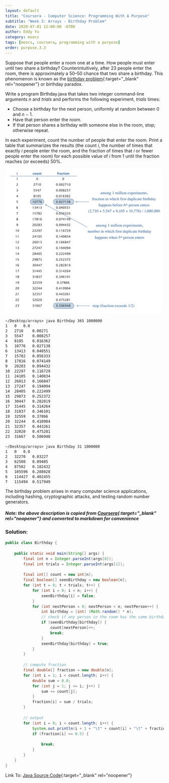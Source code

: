 ```yaml
---
layout: default
title: "Coursera - Computer Science: Programming With A Purpose"
subtitle: "Week 3: Arrays - Birthday Problem"
date: 2020-07-01 12:00:00 -0700
author: Eddy Yu
category: moocs
tags: [moocs, coursera, programming with a purpose]
order: purpose.3.3
---
```


Suppose that people enter a room one at a time. How people must enter until two 
share a birthday? Counterintuitively, after 23 people enter the room, there is 
approximately a 50–50 chance that two share a birthday. This phenomenon is 
known as the [birthday problem](https://en.wikipedia.org/wiki/Birthday_problem){:target="_blank" rel="noopener"}
or birthday paradox.

Write a program Birthday.java that takes two integer command-line arguments 
_n_ and _trials_ and performs the following experiment, _trials_ times:

* Choose a birthday for the next person, uniformly at random between 0 and _n_ − 1.
* Have that person enter the room.
* If that person shares a birthday with someone else in the room, stop; 
  otherwise repeat. 

In each experiment, count the number of people that enter the room. Print a 
table that summarizes the results (the count _i_, the number of times that 
exactly _i_ people enter the room, and the fraction of times that _i_ or 
fewer people enter the room) for each possible value of _i_ from 1 until the 
fraction reaches (or exceeds) 50%. 

<img src="birthday.png" width="500">

```
~/Desktop/arrays> java Birthday 365 1000000
1	0	0.0
2	2710	0.00271
3	5547	0.008257
4	8105	0.016362
5	10776	0.027138
6	13413	0.040551
7	15782	0.056333
8	17816	0.074149
9	20283	0.094432
10	22297	0.116729
11	24105	0.140834
12	26013	0.166847
13	27247	0.194094
14	28405	0.222499
15	29873	0.252372
16	30447	0.282819
17	31445	0.314264
18	31837	0.346101
19	32559	0.37866
20	32244	0.410904
21	32357	0.443261
22	32020	0.475281
23	31667	0.506948

~/Desktop/arrays> java Birthday 31 1000000
1	0	0.0
2	32270	0.03227
3	62580	0.09485
4	87582	0.182432
5	105596	0.288028
6	114427	0.402455
7	115494	0.517949
```

The birthday problem arises in many computer science applications, including 
hashing, cryptographic attacks, and testing random number generators. 

##### Note: the above description is copied from [Coursera](https://coursera.cs.princeton.edu/introcs/assignments/arrays/specification.php){:target="_blank" rel="noopener"} and converted to markdown for convenience

### Solution:
```java
public class Birthday {

    public static void main(String[] args) {
        final int n = Integer.parseInt(args[0]);
        final int trials = Integer.parseInt(args[1]);

        final int[] count = new int[n];
        final boolean[] seenBirthday = new boolean[n];
        for (int t = 0; t < trials; t++) {
            for (int i = 0; i < n; i++) {
                seenBirthday[i] = false;
            }
            for (int nextPerson = 0; nextPerson < n; nextPerson++) {
                int birthday = (int) (Math.random() * n);
                // check if any person in the room has the same birthday as the next person
                if (seenBirthday[birthday]) {
                    count[nextPerson]++;
                    break;
                }
                seenBirthday[birthday] = true;
            }
        }

        // compute fraction
        final double[] fraction = new double[n];
        for (int i = 1; i < count.length; i++) {
            double sum = 0.0;
            for (int j = 1; j <= i; j++) {
                sum += count[j];
            }
            fraction[i] = sum / trials;
        }

        // output
        for (int i = 0; i < count.length; i++) {
            System.out.println(i + 1 + "\t" + count[i] + "\t" + fraction[i]);
            if (fraction[i] >= 0.5) {

                break;
            }
        }
    }
}
``` 
Link To: [Java Source Code](https://github.com/eddycyu/programming-with-a-purpose/blob/master/src/Birthday.java){:target="_blank" rel="noopener"}
